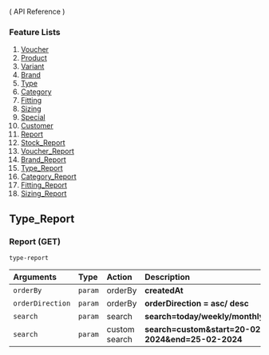 ( API Reference )

### Feature Lists

1. [Voucher](VOUCHER.md)
1. [Product](PRODUCT.md)
1. [Variant](PRODUCT_VARIANT.md)
1. [Brand](PRODUCT_BRAND.md)
1. [Type](PRODUCT_TYPE.md)
1. [Category](PRODUCT_CATEGORY.md)
1. [Fitting](PRODUCT_FITTING.md)
1. [Sizing](PRODUCT_SIZING.md)
1. [Special](SPECIAL.md)
1. [Customer](CUSTOMER.md)
1. [Report](REPORT.md)
1. [Stock_Report](STOCK_REPORT.md)
1. [Voucher_Report](VOUCHER_REPORT.md)
1. [Brand_Report](BRAND_REPORT.md)
1. [Type_Report](TYPE_REPORT.md)
1. [Category_Report](CATEGORY_REPORT.md)
1. [Fitting_Report](FITTING_REPORT.md)
1. [Sizing_Report](SIZING_REPORT.md)

## Type_Report

### Report (GET)

```
type-report
```
| Arguments        | Type    | Action  | Description                    |
| :--------------- | :------ | :------ | :----------------------------- |
| `orderBy`        | `param` | orderBy | **createdAt**                  |
| `orderDirection` | `param` | orderBy | **orderDirection = asc/ desc** |
| `search`         | `param` | search  | **search=today/weekly/monthly/yearly** |
| `search`         | `param` | custom search | **search=custom&start=20-02-2024&end=25-02-2024**  |